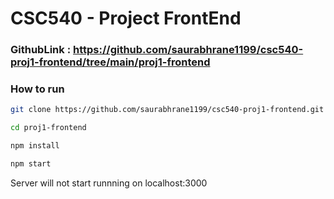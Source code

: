 # CSC540 - Project FrontEnd

### GithubLink : https://github.com/saurabhrane1199/csc540-proj1-frontend/tree/main/proj1-frontend

### How to run

```bash
git clone https://github.com/saurabhrane1199/csc540-proj1-frontend.git

cd proj1-frontend

npm install

npm start

```

Server will not start runnning on localhost:3000